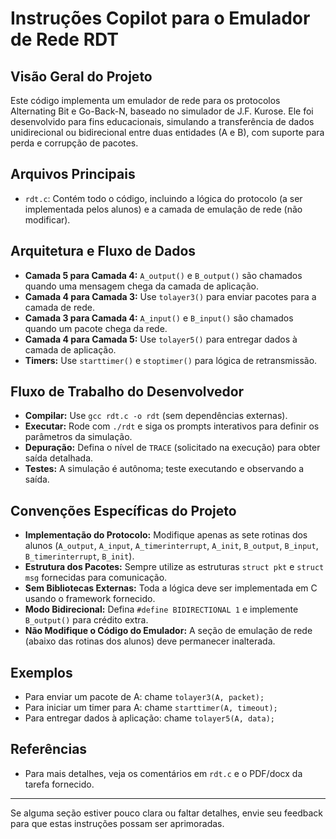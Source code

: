 # Instruções Copilot para o Emulador de Rede RDT

## Visão Geral do Projeto
Este código implementa um emulador de rede para os protocolos Alternating Bit e Go-Back-N, baseado no simulador de J.F. Kurose. Ele foi desenvolvido para fins educacionais, simulando a transferência de dados unidirecional ou bidirecional entre duas entidades (A e B), com suporte para perda e corrupção de pacotes.

## Arquivos Principais
- `rdt.c`: Contém todo o código, incluindo a lógica do protocolo (a ser implementada pelos alunos) e a camada de emulação de rede (não modificar).

## Arquitetura e Fluxo de Dados
- **Camada 5 para Camada 4:** `A_output()` e `B_output()` são chamados quando uma mensagem chega da camada de aplicação.
- **Camada 4 para Camada 3:** Use `tolayer3()` para enviar pacotes para a camada de rede.
- **Camada 3 para Camada 4:** `A_input()` e `B_input()` são chamados quando um pacote chega da rede.
- **Camada 4 para Camada 5:** Use `tolayer5()` para entregar dados à camada de aplicação.
- **Timers:** Use `starttimer()` e `stoptimer()` para lógica de retransmissão.

## Fluxo de Trabalho do Desenvolvedor
- **Compilar:** Use `gcc rdt.c -o rdt` (sem dependências externas).
- **Executar:** Rode com `./rdt` e siga os prompts interativos para definir os parâmetros da simulação.
- **Depuração:** Defina o nível de `TRACE` (solicitado na execução) para obter saída detalhada.
- **Testes:** A simulação é autônoma; teste executando e observando a saída.

## Convenções Específicas do Projeto
- **Implementação do Protocolo:** Modifique apenas as sete rotinas dos alunos (`A_output`, `A_input`, `A_timerinterrupt`, `A_init`, `B_output`, `B_input`, `B_timerinterrupt`, `B_init`).
- **Estrutura dos Pacotes:** Sempre utilize as estruturas `struct pkt` e `struct msg` fornecidas para comunicação.
- **Sem Bibliotecas Externas:** Toda a lógica deve ser implementada em C usando o framework fornecido.
- **Modo Bidirecional:** Defina `#define BIDIRECTIONAL 1` e implemente `B_output()` para crédito extra.
- **Não Modifique o Código do Emulador:** A seção de emulação de rede (abaixo das rotinas dos alunos) deve permanecer inalterada.

## Exemplos
- Para enviar um pacote de A: chame `tolayer3(A, packet);`
- Para iniciar um timer para A: chame `starttimer(A, timeout);`
- Para entregar dados à aplicação: chame `tolayer5(A, data);`

## Referências
- Para mais detalhes, veja os comentários em `rdt.c` e o PDF/docx da tarefa fornecido.

---
Se alguma seção estiver pouco clara ou faltar detalhes, envie seu feedback para que estas instruções possam ser aprimoradas.
